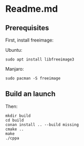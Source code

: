 # Readme.md

## Prerequisites
First, install freeimage:

Ubuntu:
```
sudo apt install libfreeimage3
```

Manjaro:

```
sudo pacman -S freeimage
```

## Build an launch

Then:
```
mkdir build
cd build
conan install .. --build missing
cmake ..
make
./cppa
```
